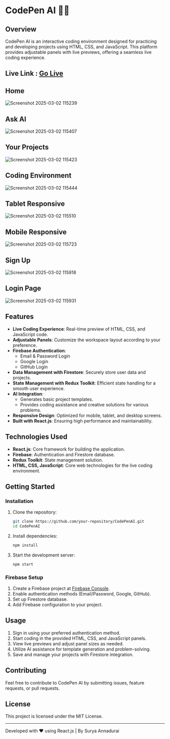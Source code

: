 # CodePen AI 🧑‍💻

## Overview

CodePen AI is an interactive coding environment designed for practicing and developing projects using HTML, CSS, and JavaScript. This platform provides adjustable panels with live previews, offering a seamless live coding experience.
## Live Link : [Go Live](https://react-code-pen-clone-nine.vercel.app/home/trending)
## Home
![Screenshot 2025-03-02 115239](https://github.com/user-attachments/assets/b6278d2d-cb5a-4662-a8ca-a94dc179630b)
## Ask AI
![Screenshot 2025-03-02 115407](https://github.com/user-attachments/assets/ed2feb3c-d168-437d-9742-f3e8190125f0)
## Your Projects
![Screenshot 2025-03-02 115423](https://github.com/user-attachments/assets/2ca42b01-010c-40e6-bd13-b709e680517a)
## Coding Environment
![Screenshot 2025-03-02 115444](https://github.com/user-attachments/assets/f9a94c4d-b6e5-4cb2-a3f2-8f894dfbb7ef)
## Tablet Responsive
![Screenshot 2025-03-02 115510](https://github.com/user-attachments/assets/acda759c-ec43-40b5-b569-8e718f0bab39)
## Mobile Responsive
![Screenshot 2025-03-02 115723](https://github.com/user-attachments/assets/acfab61a-16f3-4a9e-8b26-4c1bf8bb58de)
## Sign Up 
![Screenshot 2025-03-02 115918](https://github.com/user-attachments/assets/bef6cf18-50d7-47b9-b5cc-a5dab58d9721)
## Login Page
![Screenshot 2025-03-02 115931](https://github.com/user-attachments/assets/b69a7fc8-d455-4002-bc1d-5fd7e2764d62)

## Features



- **Live Coding Experience**: Real-time preview of HTML, CSS, and JavaScript code.
- **Adjustable Panels**: Customize the workspace layout according to your preference.
- **Firebase Authentication**:
  - Email & Password Login
  - Google Login
  - GitHub Login
- **Data Management with Firestore**: Securely store user data and projects.
- **State Management with Redux Toolkit**: Efficient state handling for a smooth user experience.
- **AI Integration**:
  - Generates basic project templates.
  - Provides coding assistance and creative solutions for various problems.
- **Responsive Design**: Optimized for mobile, tablet, and desktop screens.
- **Built with React.js**: Ensuring high performance and maintainability.

## Technologies Used

- **React.js**: Core framework for building the application.
- **Firebase**: Authentication and Firestore database.
- **Redux Toolkit**: State management solution.
- **HTML, CSS, JavaScript**: Core web technologies for the live coding environment.

## Getting Started

### Installation

1. Clone the repository:
   ```bash
   git clone https://github.com/your-repository/CodePenAI.git
   cd CodePenAI
   ```
2. Install dependencies:
   ```bash
   npm install
   ```
3. Start the development server:
   ```bash
   npm start
   ```

### Firebase Setup

1. Create a Firebase project at [Firebase Console](https://console.firebase.google.com/).
2. Enable authentication methods (Email/Password, Google, GitHub).
3. Set up Firestore database.
4. Add Firebase configuration to your project.

## Usage

1. Sign in using your preferred authentication method.
2. Start coding in the provided HTML, CSS, and JavaScript panels.
3. View live previews and adjust panel sizes as needed.
4. Utilize AI assistance for template generation and problem-solving.
5. Save and manage your projects with Firestore integration.

## Contributing

Feel free to contribute to CodePen AI by submitting issues, feature requests, or pull requests.

## License

This project is licensed under the MIT License.

---

Developed with ❤️ using React.js | By Surya Annadurai

